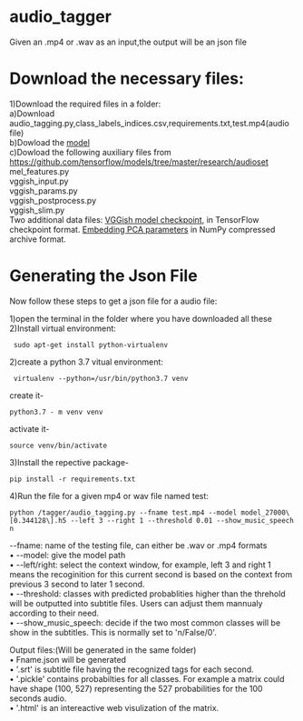# audio_tagger
Given an .mp4 or .wav as an input,the output will be an json file

# Download the necessary files:
1)Download the required files in a folder:<br/>
    a)Download audio_tagging.py,class_labels_indices.csv,requirements.txt,test.mp4(audio file)<br/>
    b)Dowload the [model](https://drive.google.com/open?id=1DktaZdVf7LqFBeEgTzJedVIWxUvE8jWf)<br/>
    c)Dowload the following auxiliary files from https://github.com/tensorflow/models/tree/master/research/audioset<br/>
        mel_features.py<br/>
        vggish_input.py<br/>
        vggish_params.py<br/>
        vggish_postprocess.py<br/>
        vggish_slim.py<br/>
    Two additional data files: [VGGish model checkpoint](https://storage.googleapis.com/audioset/vggish_model.ckpt), in TensorFlow checkpoint format. [Embedding PCA parameters](https://storage.googleapis.com/audioset/vggish_pca_params.npz) in NumPy compressed archive format.<br/>

# Generating the Json File
Now follow these steps to get a json file for a audio file:<br/>

1)open the terminal in the folder where you have downloaded all these<br/>
2)Install virtual environment: 
```
 sudo apt-get install python-virtualenv
 ```
2)create a python 3.7 vitual environment:
``` 
 virtualenv --python=/usr/bin/python3.7 venv
```
create it- 
```
python3.7 - m venv venv
```
activate it- 
```
source venv/bin/activate
```
3)Install the repective package- 
```
pip install -r requirements.txt
```

4)Run the file for a given mp4 or wav file named test:<br/>
```
python /tagger/audio_tagging.py --fname test.mp4 --model model_27000\[0.344128\].h5 --left 3 --right 1 --threshold 0.01 --show_music_speech n 
```

--fname: name of the testing file, can either be .wav or .mp4 formats <br/>
    • --model: give the model path <br/>
    • --left/right: select the context window, for example, left 3 and right 1 means the recoginition for this current second is based on the context from previous 3 second to later 1 second. <br/>
    • --threshold: classes with predicted probablities higher than the threhold will be outputted into subtitle files. Users can adjust them mannualy according to their need. <br/>
    • --show_music_speech: decide if the two most common classes will be show in the subtitles. This is normally set to 'n/False/0'. <br/>

Output files:(Will be generated in the same folder)<br/>
    • Fname.json will be generated <br/>
    • '.srt' is subtitle file having the recognized tags for each second. <br/>
    • '.pickle' contains probabilties for all classes. For example a matrix could have shape (100, 527) representing the 527 probabilities for the 100<br/> seconds audio. <br/>
    • '.html' is an intereactive web visulization of the matrix.<br/> 
